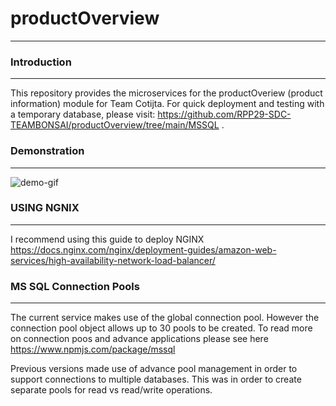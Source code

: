 # productOverview
---

### Introduction
---
This repository provides the microservices for the productOveriew (product information) module for Team Cotijta. For quick deployment and testing with a temporary database, please visit: https://github.com/RPP29-SDC-TEAMBONSAI/productOverview/tree/main/MSSQL .

### Demonstration
---
![demo-gif](https://github.com/FEC-RPP29-cotija/Front-End-Capstone/blob/main/FECdemo1.0.gif)

### USING NGNIX
---
I recommend using this guide to deploy NGINX https://docs.nginx.com/nginx/deployment-guides/amazon-web-services/high-availability-network-load-balancer/ 

### MS SQL Connection Pools
---
The current service makes use of the global connection pool. However the connection pool object allows up to 30 pools to be created. To read more on connection poos and advance applications please see here https://www.npmjs.com/package/mssql 

Previous versions made use of advance pool management in order to support connections to multiple databases. This was in order to create separate pools for read vs read/write operations.
